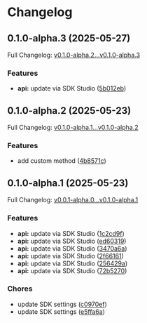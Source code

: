 # Changelog

## 0.1.0-alpha.3 (2025-05-27)

Full Changelog: [v0.1.0-alpha.2...v0.1.0-alpha.3](https://github.com/babelcloud/gbox-sdk-ts/compare/v0.1.0-alpha.2...v0.1.0-alpha.3)

### Features

* **api:** update via SDK Studio ([5b012eb](https://github.com/babelcloud/gbox-sdk-ts/commit/5b012eb9a8f1945dcc4f8390e03beba65ba10a80))

## 0.1.0-alpha.2 (2025-05-23)

Full Changelog: [v0.1.0-alpha.1...v0.1.0-alpha.2](https://github.com/babelcloud/gbox-sdk-ts/compare/v0.1.0-alpha.1...v0.1.0-alpha.2)

### Features

* add custom method ([4b8571c](https://github.com/babelcloud/gbox-sdk-ts/commit/4b8571c54640f18a044bf59eec0edddad739d43f))

## 0.1.0-alpha.1 (2025-05-23)

Full Changelog: [v0.0.1-alpha.0...v0.1.0-alpha.1](https://github.com/babelcloud/gbox-sdk-ts/compare/v0.0.1-alpha.0...v0.1.0-alpha.1)

### Features

* **api:** update via SDK Studio ([1c2cd9f](https://github.com/babelcloud/gbox-sdk-ts/commit/1c2cd9f3d713cc02c7dd6d1aab9ccdbc164496c3))
* **api:** update via SDK Studio ([ed60319](https://github.com/babelcloud/gbox-sdk-ts/commit/ed6031995e025a5d747ed6e63d427b44b3fd71b3))
* **api:** update via SDK Studio ([3470a6a](https://github.com/babelcloud/gbox-sdk-ts/commit/3470a6a0110a8898ac4410f6e9a509a5b6073678))
* **api:** update via SDK Studio ([2f66161](https://github.com/babelcloud/gbox-sdk-ts/commit/2f661618e6a637c253e58e894323d43f1aa7c4f7))
* **api:** update via SDK Studio ([256429a](https://github.com/babelcloud/gbox-sdk-ts/commit/256429a9d370169bb888cc53eea8ae5274996b25))
* **api:** update via SDK Studio ([72b5270](https://github.com/babelcloud/gbox-sdk-ts/commit/72b5270d76adfd4443c5ee84e2f24ff4e76c2d50))


### Chores

* update SDK settings ([c0970ef](https://github.com/babelcloud/gbox-sdk-ts/commit/c0970ef0ee4085b6e5c92f7824c298f4db856f89))
* update SDK settings ([e5ffa6a](https://github.com/babelcloud/gbox-sdk-ts/commit/e5ffa6a4aeb360c2543fcd31066b41d25d64adab))
